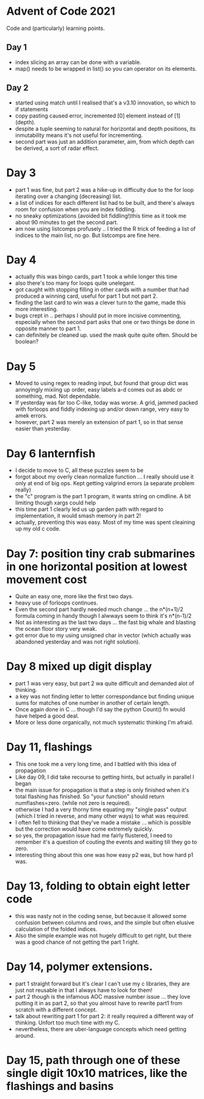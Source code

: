 # Advent of Code 2021

Code and (particularly) learning points.

## Day 1

* index slicing an array can be done with a variable.
* map() needs to be wrapped in list() so you can operator on its elements.

## Day 2

* started using match until I realised that's a v3.10 innovation, so which to if statements
* copy pasting caused error, incremented [0] element instead of [1] (depth).
* despite a tuple seeming to natural for horizontal and depth positions, its inmutability means it's not useful for incrementing.
* second part was just an addition parameter, aim, from which depth can be derived, a sort of radar effect.

# Day 3
* part 1 was fine, but part 2 was a hike-up in difficulty due to the for loop iterating over a changing (decreasing) list.
* a list of indices for each different list had to be built, and there's always room for confusion when you are index fiddling.
* no sneaky optimizations (avoided bit fiddling!)this time as it took me about 90 minutes to get the second part.
* am now using listcomps profusely .. I tried the R trick of feeding a list of indices to the main list, no go. But listcomps are fine here.

# Day 4
* actually this was bingo cards, part 1 took a while longer this time
* also there's too many for loops quite unelegant.
* got caught with stopping filling in other cards with a number that had produced a winning card, useful for part 1 but not part 2.
* finding the last card to win was a clever turn to the game, made this more interesting.
* bugs crept in .. perhaps I should put in more incisive commenting, especially when the second part asks that one or two things be done in opposite manner to part 1.
* can definitely be cleaned up. used the mask quite quite often. Should be boolean?

# Day 5
* Moved to using regex to reading input, but found that group dict was annoyingly mixiing up order, easy labels a-d comes out as abdc or something, mad. Not dependable.
* If yesterday was far too C-like, today was worse. A grid, jammed packed with forloops and fiddly indexing up and/or down range, very easy to amek errors.
* however, part 2 was merely an extension of part 1, so in that sense easier than yesterday.

# Day 6 lanternfish
* I decide to move to C, all these puzzles seem to be
* forgot about my overly clean normalize function ... I really should use it only at end of big ops. Kept getting valgrind errors (a separate problem really)
* the "c" program is the part 1 program, it wants string on cmdline. A bit limiting though xargs could help
* this time part 1 clearly led us up garden path with regard to implementation, it would smash memory in part 2!
* actually, preventing this was easy. Most of my time was spent cleaining up my old c code.

# Day 7: position tiny crab submarines in one horizontal position at lowest movement cost
* Quite an easy one, more like the first two days.
* heavy use of forloops continues.
* Even the second part hardly needed much change ... the n*(n+1)/2 formula coming in handy though I alwways seem to think it's n*(n-1)/2
* Not as interesting as the last two days ... the fast big whale and blasting the ocean floor story very weak.
* got error due to my using unsigned char in vector (which actually was abandoned yesterday and was not right solution).

# Day 8 mixed up digit display
* part 1 was very easy, but part 2 wa quite difficult and demanded alot of thinking.
* a key was not finding letter to letter correspondance but finding unique sums for matches of one number in another of certain length.
* Once again done in C ... though I'd say the python Count() fn would have helped a good deal.
* More or less done organically, not much systematic thinking I'm afraid.

# Day 11, flashings
* This one took me a very long time, and I battled with this idea of propagation
* Like day 09, I did take recourse to getting hints, but actually in parallel I began
* the main issue for propagation is that a step is only finished when it's total flashing has finished. So "your function" should return numflashes=zero. (while not zero is required).
* otherwise I had a very thorny time equating my "single pass" output (which I tried in reverse, and many other ways) to what was required.
* I often fell to thinking that they've made a mistake ... which is possible but the correction would have come extremely quickly.
* so yes, the propagation issue had me fairly flustered, I need to remember it's a question of couting the events and waiting till they go to zero.
* interesting thing about this one was how easy p2 was, but how hard p1 was.

# Day 13, folding to obtain eight letter code
* this was nasty not in the coding sense, but because it allowed some confusion between columns and rows, and the simple but often elusive calculation of the folded indices.
* Also the simple example was not hugely difficult to get right, but there was a good chance of not getting the part 1 right.

# Day 14, polymer extensions.
* part 1 straight forward but it's clear I can't use my c libraries, they are just not reusable in that I always have to look for them!
* part 2 though is the infamous AOC massive number issue ... they love putting it in as part 2, so that you almost have to rewrite part1 from scratch with a different concept.
* talk about rewriting part 1 for part 2: it really required a different way of thinking. Unfort too much time with my C.
* nevertheless, there are uber-language concepts which need getting around.

# Day 15, path through one of these single digit 10x10 matrices, like the flashings and basins
